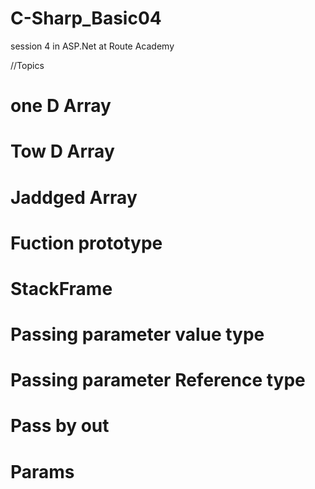 # C-Sharp_Basic04
session 4 in ASP.Net at Route Academy


//Topics

# one D Array
# Tow D Array
# Jaddged Array
# Fuction prototype
# StackFrame
# Passing parameter value type
# Passing parameter Reference type
# Pass by out
# Params
